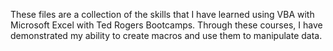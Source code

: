 These files are a collection of the skills that I have learned using VBA with Microsoft Excel with Ted Rogers Bootcamps. Through these courses, I have demonstrated
my ability to create macros and use them to manipulate data.
